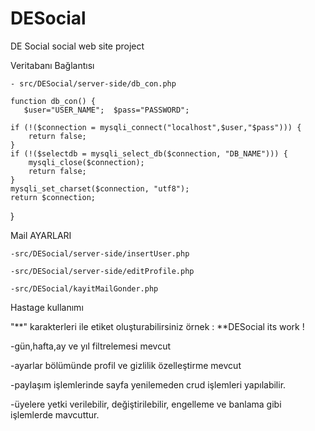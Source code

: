 # DESocial
DE Social  social web site project


Veritabanı Bağlantısı

    - src/DESocial/server-side/db_con.php
    
    function db_con() {
       $user="USER_NAME";  $pass="PASSWORD";

    if (!($connection = mysqli_connect("localhost",$user,"$pass"))) {
        return false;
    }
    if (!($selectdb = mysqli_select_db($connection, "DB_NAME"))) {
        mysqli_close($connection);
        return false;
    }
    mysqli_set_charset($connection, "utf8");
    return $connection;
}


Mail AYARLARI
    
    -src/DESocial/server-side/insertUser.php
    
    -src/DESocial/server-side/editProfile.php
    
    -src/DESocial/kayitMailGonder.php


Hastage kullanımı

"**"  karakterleri ile  etiket oluşturabilirsiniz
örnek : **DESocial its work !

-gün,hafta,ay ve yıl filtrelemesi mevcut

-ayarlar bölümünde  profil ve gizlilik özelleştirme mevcut

-paylaşım işlemlerinde sayfa yenilemeden crud işlemleri yapılabilir.

-üyelere yetki verilebilir, değiştirilebilir, engelleme ve banlama  gibi işlemlerde mavcuttur.
